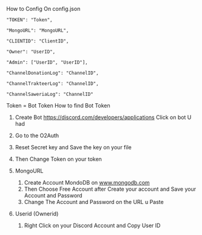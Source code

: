 How to Config On config.json

    "TOKEN": "Token",
    
    "MongoURL": "MongoURL",
    
    "CLIENTID": "ClientID",
    
    "Owner": "UserID",
    
    "Admin": ["UserID", "UserID"],
    
    "ChannelDonationLog": "ChannelID",
    
    "ChannelTrakteerLog": "ChannelID",
    
    "ChannelSaweriaLog": "ChannelID"


Token = Bot Token 
How to find Bot Token
1. Create Bot
   https://discord.com/developers/applications 
Click on bot U had
1. Go to the O2Auth
2. Reset Secret key and Save the key on your file
3. Then Change Token on your token

2. MongoURL
   1. Create Account MondoDB on www.mongodb.com
   2. Then Choose Free Account after Create your account and Save your Account and Password
   3. Change The Account and Password on the URL u Paste

3. Userid (Ownerid)
   1. Right Click on your Discord Account and Copy User ID
  
